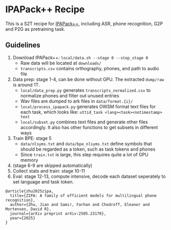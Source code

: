 # IPAPack++ Recipe
This is a S2T recipe for [IPAPack++](https://huggingface.co/anyspeech), including ASR, phone recognition, G2P and P2G as pretraining task.

## Guidelines
1. Download IPAPack++: `local/data.sh --stage 0 --stop_stage 0`
    - Raw data will be located at `downloads/`
    - `transcripts.csv` contains orthography, phones, and path to audio file
2. Data prep: stage 1-4, can be done without GPU. The extracted `dump/raw` is around 1T.
    - `local/data_prep.py` generates `transcripts_normalized.csv` to normalize phones and filter out unused entries
    - Wav files are dumped to ark files in `data/format.{i}/`
    - `local/process_ipapack.py` generates OWSM format text files for each task, which looks like: `uttid_task <lang><task><notimestamp> text`
    - `local/subset.py` combines text files and generate other files accordingly. It also has other functions to get subsets in different ways
3. Train BPE: stage 5
    - `data/nlsyms.txt` and `data/bpe_nlsyms.txt` define symbols that should be regarded as a token, such as task tokens and phones
    - Since `train.txt` is large, this step requires quite a lot of GPU memory
4. (stage 6-9 are skipped automatically)
5. Collect stats and train: stage 10-11
6. Eval: stage 12-13, compute intensive, decode each dataset seperately to set language and task token.


```
@article{zhu2025zipa,
  title={ZIPA: A family of efficient models for multilingual phone recognition},
  author={Zhu, Jian and Samir, Farhan and Chodroff, Eleanor and Mortensen, David R},
  journal={arXiv preprint arXiv:2505.23170},
  year={2025}
}
```
